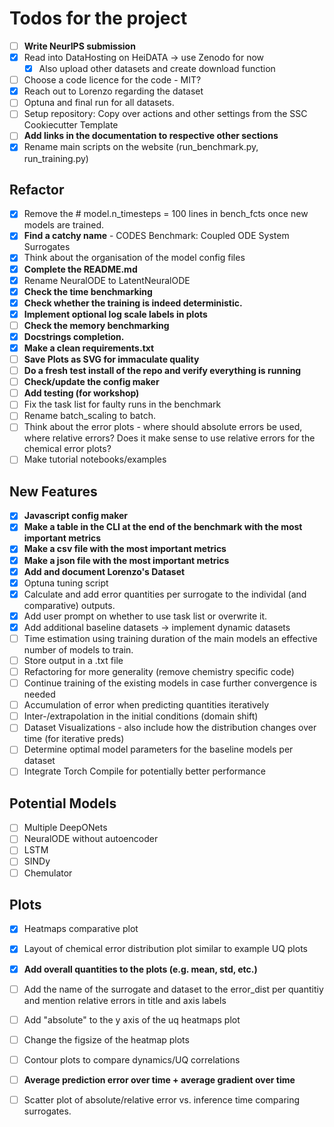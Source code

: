# Todos for the project

- [ ] **Write NeurIPS submission**
- [x] Read into DataHosting on HeiDATA -> use Zenodo for now
    - [x] Also upload other datasets and create download function
- [ ] Choose a code licence for the code - MIT?
- [x] Reach out to Lorenzo regarding the dataset
- [ ] Optuna and final run for all datasets.
- [ ] Setup repository: Copy over actions and other settings from the SSC Cookiecutter Template
- [ ] **Add links in the documentation to respective other sections**
- [x] Rename main scripts on the website (run_benchmark.py, run_training.py)

## Refactor
- [x] Remove the # model.n_timesteps = 100 lines in bench_fcts once new models are trained.
- [x] **Find a catchy name** - CODES Benchmark: Coupled ODE System Surrogates
- [x] Think about the organisation of the model config files
- [x] **Complete the README.md**
- [x] Rename NeuralODE to LatentNeuralODE
- [x] **Check the time benchmarking**
- [x] **Check whether the training is indeed deterministic.**
- [x] **Implement optional log scale labels in plots**
- [ ] **Check the memory benchmarking**
- [x] **Docstrings completion.**
- [x] **Make a clean requirements.txt**
- [ ] **Save Plots as SVG for immaculate quality**
- [ ] **Do a fresh test install of the repo and verify everything is running**
- [ ] **Check/update the config maker**
- [ ] **Add testing (for workshop)**
- [ ] Fix the task list for faulty runs in the benchmark
- [ ] Rename batch_scaling to batch.
- [ ] Think about the error plots - where should absolute errors be used, where relative errors? Does it make sense to use relative errors for the chemical error plots?
- [ ] Make tutorial notebooks/examples

## New Features
- [x] **Javascript config maker**
- [x] **Make a table in the CLI at the end of the benchmark with the most important metrics**
- [x] **Make a csv file with the most important metrics**
- [x] **Make a json file with the most important metrics**
- [x] **Add and document Lorenzo's Dataset**
- [x] Optuna tuning script
- [x] Calculate and add error quantities per surrogate to the individal (and comparative) outputs.
- [x] Add user prompt on whether to use task list or overwrite it.
- [x] Add additional baseline datasets -> implement dynamic datasets
- [ ] Time estimation using training duration of the main models an effective number of models to train.
- [ ] Store output in a .txt file
- [ ] Refactoring for more generality (remove chemistry specific code)
- [ ] Continue training of the existing models in case further convergence is needed
- [ ] Accumulation of error when predicting quantities iteratively
- [ ] Inter-/extrapolation in the initial conditions (domain shift)
- [ ] Dataset Visualizations - also include how the distribution changes over time (for iterative preds)
- [ ] Determine optimal model parameters for the baseline models per dataset
- [ ] Integrate Torch Compile for potentially better performance

## Potential Models
- [ ] Multiple DeepONets
- [ ] NeuralODE without autoencoder
- [ ] LSTM
- [ ] SINDy 
- [ ] Chemulator

## Plots
- [x] Heatmaps comparative plot
- [x] Layout of chemical error distribution plot similar to example UQ plots
- [x] **Add overall quantities to the plots (e.g. mean, std, etc.)**
- [ ] Add the name of the surrogate and dataset to the error_dist per quantitiy and mention relative errors in title and axis labels
- [ ] Add "absolute" to the y axis of the uq heatmaps plot
- [ ] Change the figsize of the heatmap plots
- [ ] Contour plots to compare dynamics/UQ correlations
- [ ] **Average prediction error over time + average gradient over time**
- [ ] Scatter plot of absolute/relative error vs. inference time comparing surrogates.


